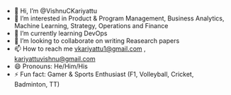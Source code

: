 - 👋 Hi, I’m @VishnuCKariyattu
- 👀 I’m interested in Product & Program Management, Business Analytics, Machine Learning, Strategy, Operations and Finance
- 🌱 I’m currently learning DevOps
- 💞️ I’m looking to collaborate on writing Reasearch papers
- 📫 How to reach me vkariyattu1@gmail.com , kariyattuvishnu@gmail.com
- 😄 Pronouns: He/Him/His
- ⚡ Fun fact: Gamer & Sports Enthusiast (F1, Volleyball, Cricket, Badminton, TT)

<!---
VishnuCKariyattu/VishnuCKariyattu is a ✨ special ✨ repository because its `README.md` (this file) appears on your GitHub profile.
You can click the Preview link to take a look at your changes.
--->
